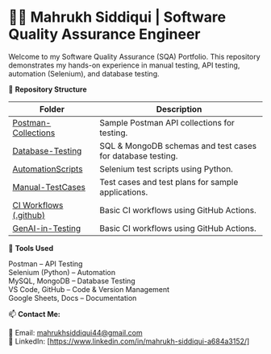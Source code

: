 # 👩‍💻 Mahrukh Siddiqui | Software Quality Assurance Engineer

Welcome to my Software Quality Assurance (SQA) Portfolio. This repository demonstrates my hands-on experience in manual testing, API testing, automation (Selenium), and database testing.

📂 **Repository Structure** 

| Folder               | Description                                      |
|----------------------|--------------------------------------------------|
| [Postman-Collections](https://github.com/mahrukhsiddiqui44/Postman-Collections.git) | Sample Postman API collections for testing.      |
| [Database-Testing](https://github.com/mahrukhsiddiqui44/Database-Testing.git)      | SQL & MongoDB schemas and test cases for database testing. |
| [AutomationScripts](https://github.com/mahrukhsiddiqui44/Automation-Scripts.git)   | Selenium test scripts using Python.              |
| [Manual-TestCases](https://github.com/mahrukhsiddiqui44/Manual-Testing.git)        | Test cases and test plans for sample applications. |
| [CI Workflows (.github)](https://github.com/mahrukhsiddiqui44/.github.git)         | Basic CI workflows using GitHub Actions.         |
| [GenAI-in-Testing](https://github.com/mahrukhsiddiqui44/GenAI-in-Testing.git)         | Basic CI workflows using GitHub Actions.         |



🔧 **Tools Used**

Postman – API Testing  
Selenium (Python) – Automation  
MySQL, MongoDB – Database Testing  
VS Code, GitHub – Code & Version Management  
Google Sheets, Docs – Documentation


📫 **Contact Me:**  

📧 Email: mahrukhsiddiqui44@gmail.com  
🔗 LinkedIn: [https://www.linkedin.com/in/mahrukh-siddiqui-a684a3152/]

